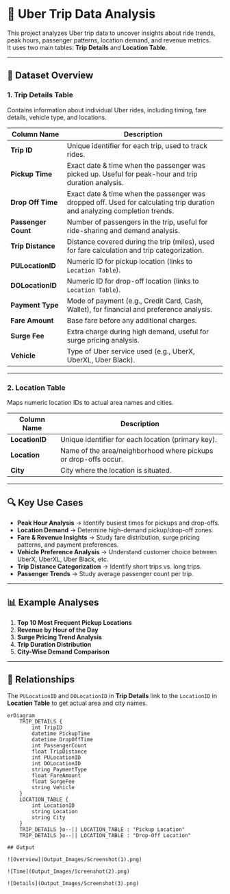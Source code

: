 # 🚖 Uber Trip Data Analysis

This project analyzes Uber trip data to uncover insights about ride trends, peak hours, passenger patterns, location demand, and revenue metrics.  
It uses two main tables: **Trip Details** and **Location Table**.

---

## 📂 Dataset Overview

### 1. **Trip Details Table**
Contains information about individual Uber rides, including timing, fare details, vehicle type, and locations.

| Column Name          | Description |
|----------------------|-------------|
| **Trip ID**          | Unique identifier for each trip, used to track rides. |
| **Pickup Time**      | Exact date & time when the passenger was picked up. Useful for peak-hour and trip duration analysis. |
| **Drop Off Time**    | Exact date & time when the passenger was dropped off. Used for calculating trip duration and analyzing completion trends. |
| **Passenger Count**  | Number of passengers in the trip, useful for ride-sharing and demand analysis. |
| **Trip Distance**    | Distance covered during the trip (miles), used for fare calculation and trip categorization. |
| **PULocationID**     | Numeric ID for pickup location (links to `Location Table`). |
| **DOLocationID**     | Numeric ID for drop-off location (links to `Location Table`). |
| **Payment Type**     | Mode of payment (e.g., Credit Card, Cash, Wallet), for financial and preference analysis. |
| **Fare Amount**      | Base fare before any additional charges. |
| **Surge Fee**        | Extra charge during high demand, useful for surge pricing analysis. |
| **Vehicle**          | Type of Uber service used (e.g., UberX, UberXL, Uber Black). |

---

### 2. **Location Table**
Maps numeric location IDs to actual area names and cities.

| Column Name    | Description |
|----------------|-------------|
| **LocationID** | Unique identifier for each location (primary key). |
| **Location**   | Name of the area/neighborhood where pickups or drop-offs occur. |
| **City**       | City where the location is situated. |

---

## 🔍 Key Use Cases

- **Peak Hour Analysis** → Identify busiest times for pickups and drop-offs.
- **Location Demand** → Determine high-demand pickup/drop-off zones.
- **Fare & Revenue Insights** → Study fare distribution, surge pricing patterns, and payment preferences.
- **Vehicle Preference Analysis** → Understand customer choice between UberX, UberXL, Uber Black, etc.
- **Trip Distance Categorization** → Identify short trips vs. long trips.
- **Passenger Trends** → Study average passenger count per trip.

---

## 📊 Example Analyses

1. **Top 10 Most Frequent Pickup Locations**
2. **Revenue by Hour of the Day**
3. **Surge Pricing Trend Analysis**
4. **Trip Duration Distribution**
5. **City-Wise Demand Comparison**

---

## 📎 Relationships

The `PULocationID` and `DOLocationID` in **Trip Details** link to the `LocationID` in **Location Table** to get actual area and city names.

```mermaid
erDiagram
    TRIP_DETAILS {
        int TripID
        datetime PickupTime
        datetime DropOffTime
        int PassengerCount
        float TripDistance
        int PULocationID
        int DOLocationID
        string PaymentType
        float FareAmount
        float SurgeFee
        string Vehicle
    }
    LOCATION_TABLE {
        int LocationID
        string Location
        string City
    }
    TRIP_DETAILS }o--|| LOCATION_TABLE : "Pickup Location"
    TRIP_DETAILS }o--|| LOCATION_TABLE : "Drop-Off Location"

## Output

![Overview](Output_Images/Screenshot(1).png)

![Time](Output_Images/Screenshot(2).png)

![Details](Output_Images/Screenshot(3).png)



